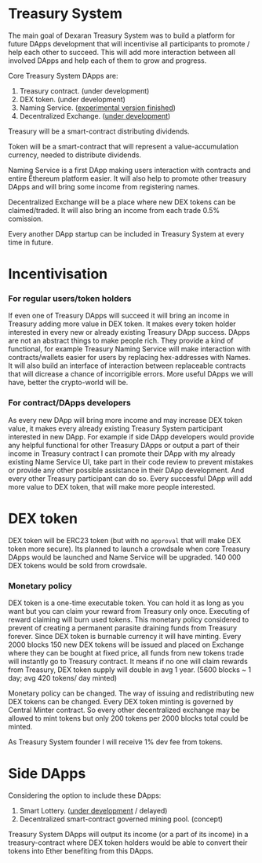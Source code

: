 # Treasury System

The main goal of Dexaran Treasury System was to build a platform for future DApps development that will incentivise all participants to promote / help each other to succeed. This will add more interaction between all involved DApps and help each of them to grow and progress.

Core Treasury System DApps are:
1. Treasury contract. (under development)
2. DEX token. (under development) 
3. Naming Service. ([experimental version finished](https://github.com/Dexaran/DNS))
4. Decentralized Exchange. ([under development](https://github.com/Dexaran/DecentralizedEXchange))

Treasury will be a smart-contract distributing dividends.

Token will be a smart-contract that will represent a value-accumulation currency, needed to distribute dividends.

Naming Service is a first DApp making users interaction with contracts and entire Ethereum platform easier. It will also help to promote other treasury DApps and will bring some income from registering names.

Decentralized Exchange will be a place where new DEX tokens can be claimed/traded. It will also bring an income from each trade 0.5% comission.

Every another DApp startup can be included in Treasury System at every time in future.

# Incentivisation

### For regular users/token holders
If even one of Treasury DApps will succeed it will bring an income in Treasury adding more value in DEX token. It makes every token holder interested in every new or already existing Treasury DApp success. DApps are not an abstract things to make people rich. They provide a kind of functional, for example Treasury Naming Service will make interaction with contracts/wallets easier for users by replacing hex-addresses with Names. It will also build an interface of interaction between replaceable contracts that will dicrease a chance of incorrigible errors. More useful DApps we will have, better the crypto-world will be.


### For contract/DApps developers
As every new DApp will bring more income and may increase DEX token value, it makes every already existing Treasury System participant interested in new DApp. For example if side DApp developers would provide any helpful functional for other Treasury DApps or output a part of their income in Treasury contract I can promote their DApp with my already existing Name Service UI, take part in their code review to prevent mistakes or provide any other possible assistance in their DApp development. And every other Treasury participant can do so.
Every successful DApp will add more value to DEX token, that will make more people interested.

# DEX token
DEX token will be ERC23 token (but with no `approval` that will make DEX token more secure).
Its planned to launch a crowdsale when core Treasury DApps would be launched and Name Service will be upgraded.
140 000 DEX tokens would be sold from crowdsale.

### Monetary policy
DEX token is a one-time executable token. You can hold it as long as you want but you can claim your reward from Treasury only once. Executing of reward claiming will burn used tokens. This monetary policy considered to prevent of creating a permanent parasite draining funds from Treasury forever.
Since DEX token is burnable currency it will have minting. Every 2000 blocks 150 new DEX tokens will be issued and placed on Exchange where they can be bought at fixed price, all funds from new tokens trade will instantly go to Treasury contract. It means if no one will claim rewards from Treasury, DEX token supply will double in avg 1 year. 
(5600 blocks ~ 1 day; avg 420 tokens/ day minted)

Monetary policy can be changed. The way of issuing and redistributing new DEX tokens can be changed.
Every DEX token minting is governed by Central Minter contract. So every other decentralized exchange may be allowed to mint tokens but only 200 tokens per 2000 blocks total could be minted.

As Treasury System founder I will receive 1% dev fee from tokens.

# Side DApps

Considering the option to include these DApps:
1. Smart Lottery. ([under development](https://github.com/Dexaran/Smart-Lottery) / delayed)
3. Decentralized smart-contract governed mining pool. (concept)

Treasury System DApps will output its income (or a part of its income) in a treasury-contract where DEX token holders would be able to convert their tokens into Ether benefiting from this DApps.
